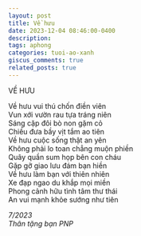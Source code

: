 ```yaml
---
layout: post
title: Về hưu
date: 2023-12-04 08:46:00-0400
description:
tags: aphong
categories: tuoi-ao-xanh
giscus_comments: true
related_posts: true
---
```


VỀ HƯU

Về hưu vui thú chốn điền viên  
Vun xới vườn rau tựa tráng niên  
Sáng cặp đôi bò non gặm cỏ  
Chiều đưa bầy vịt tắm ao tiên  
Về hưu cuộc sống thật an yên  
Không phải lo toan chẳng muộn phiền  
Quây quần sum họp bên con cháu  
Gặp gỡ giao lưu đám bạn hiền  
Về hưu làm bạn với thiên nhiên  
Xe đạp ngao du khắp mọi miền  
Phong cảnh hữu tình tâm thư thái  
An vui mạnh khỏe sướng như tiên  


*7/2023*  
*Thân tặng bạn PNP*

